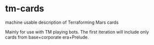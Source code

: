 # tm-cards
machine usable description of Terraforming Mars cards

Mainly for use with TM playing bots.
The first iteration will include only cards from base+corporate era+Prelude.
